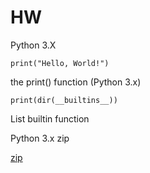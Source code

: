 # HW

Python 3.X
```
print("Hello, World!")
```
the print() function (Python 3.x)
```
print(dir(__builtins__))
```

List builtin function

Python 3.x zip


[zip](https://github.com/jc200616/HW/blob/main/python3%20zip.md)
